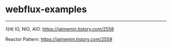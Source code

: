 # webflux-examples
___
자바 IO, NIO, AIO: https://jaimemin.tistory.com/2558

Reactor Pattern: https://jaimemin.tistory.com/2559
